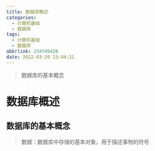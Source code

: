 ```yaml
---
title: 数据库概述
categories:
  - 计算机基础
  - 数据库
tags:
  - 计算机基础
  - 数据库
abbrlink: 234749428
date: 2022-03-29 13:44:21
---
```


> 数据库的基本概念

<!--more-->

# 数据库概述

## 数据库的基本概念

> 数据：数据库中存储的基本对象，用于描述事物的符号







